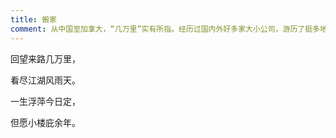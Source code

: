 ```yaml
---
title: 搬家
comment: 从中国至加拿大，“几万里”实有所指。经历过国内外好多家大小公司，游历了挺多地方，想来”看尽江湖风雨“也非完全虚言。只希望以后江湖风雨虽有，但不再随风雨而飘荡了。
---
```


回望来路几万里，

看尽江湖风雨天。

一生浮萍今日定，

但愿小楼庇余年。
